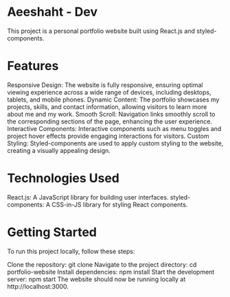 # Aeeshaht - Dev

This project is a personal portfolio website built using React.js and styled-components.

# Features
Responsive Design: The website is fully responsive, ensuring optimal viewing experience across a wide range of devices, including desktops, tablets, and mobile phones.
Dynamic Content: The portfolio showcases my projects, skills, and contact information, allowing visitors to learn more about me and my work.
Smooth Scroll: Navigation links smoothly scroll to the corresponding sections of the page, enhancing the user experience.
Interactive Components: Interactive components such as menu toggles and project hover effects provide engaging interactions for visitors.
Custom Styling: Styled-components are used to apply custom styling to the website, creating a visually appealing design.

# Technologies Used
React.js: A JavaScript library for building user interfaces.
styled-components: A CSS-in-JS library for styling React components.

# Getting Started
To run this project locally, follow these steps:

Clone the repository: git clone <repository-url>
Navigate to the project directory: cd portfolio-website
Install dependencies: npm install
Start the development server: npm start
The website should now be running locally at http://localhost:3000.



